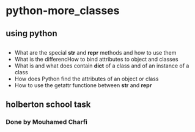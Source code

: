# python-more_classes
## using python
##
- What are the special __str__ and __repr__ methods and how to use them
- What is the differencHow to bind attributes to object and classes
- What is and what does contain __dict__ of a class and of an instance of a class
- How does Python find the attributes of an object or class
- How to use the getattr functione between __str__ and __repr__
##
## holberton school task
### Done by Mouhamed Charfi


